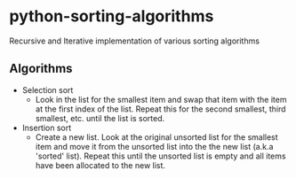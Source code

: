# python-sorting-algorithms
Recursive and Iterative implementation of various sorting algorithms
## Algorithms
+ Selection sort
    - Look in the list for the smallest item and swap that item with the item at the first index of the list. Repeat this for the second smallest, third smallest, etc. until the list is sorted.
+ Insertion sort
    - Create a new list. Look at the original unsorted list for the smallest item and move it from the unsorted list into the the new list (a.k.a 'sorted' list). Repeat this until the unsorted list is empty and all items have been allocated to the new list.
  

